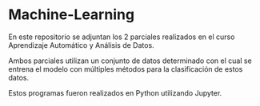 # Machine-Learning

En este repositorio se adjuntan los 2 parciales realizados en el curso Aprendizaje Automático y Análisis de Datos.

Ambos parciales utilizan un conjunto de datos determinado con el cual se entrena el modelo con múltiples métodos para la clasificación de estos datos.

Estos programas fueron realizados en Python utilizando Jupyter.
